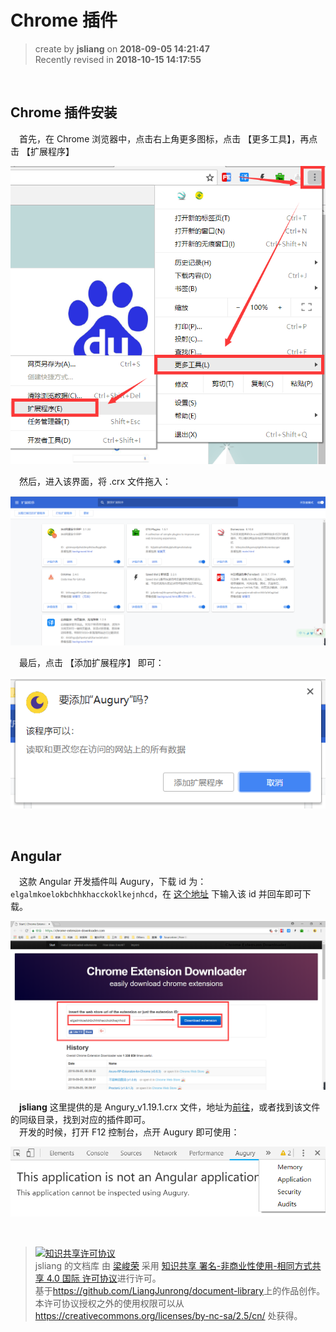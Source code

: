 # Chrome 插件

> create by **jsliang** on **2018-09-05 14:21:47**   
> Recently revised in **2018-10-15 14:17:55**

<br>

## Chrome 插件安装
&emsp;首先，在 Chrome 浏览器中，点击右上角更多图标，点击 【更多工具】，再点击 【扩展程序】

![图](../../../public-repertory/img/other-crx-install-1.png) 

&emsp;然后，进入该界面，将 .crx 文件拖入：

![图](../../../public-repertory/img/other-crx-install-2.png) 

&emsp;最后，点击 【添加扩展程序】 即可：

![图](../../../public-repertory/img/other-crx-install-3.png) 

<br>

## Angular
&emsp;这款 Angular 开发插件叫 Augury，下载 id 为：`elgalmkoelokbchhkhacckoklkejnhcd`，在 [这个地址](https://chrome-extension-downloader.com/) 下输入该 id 并回车即可下载。  

![图](../../../public-repertory/img/other-crx-angury-1.png)

&emsp;**jsliang** 这里提供的是 Angury_v1.19.1.crx 文件，地址为[前往](./Augury_v1.19.1.crx)，或者找到该文件的同级目录，找到对应的插件即可。  
&emsp;开发的时候，打开 F12 控制台，点开 Augury 即可使用：

![图](../../../public-repertory/img/other-crx-angury-2.png) 

<br>

> <a rel="license" href="http://creativecommons.org/licenses/by-nc-sa/4.0/"><img alt="知识共享许可协议" style="border-width:0" src="https://i.creativecommons.org/l/by-nc-sa/4.0/88x31.png" /></a><br /><span xmlns:dct="http://purl.org/dc/terms/" property="dct:title">jsliang 的文档库</span> 由 <a xmlns:cc="http://creativecommons.org/ns#" href="https://github.com/LiangJunrong/document-library" property="cc:attributionName" rel="cc:attributionURL">梁峻荣</a> 采用 <a rel="license" href="http://creativecommons.org/licenses/by-nc-sa/4.0/">知识共享 署名-非商业性使用-相同方式共享 4.0 国际 许可协议</a>进行许可。<br />基于<a xmlns:dct="http://purl.org/dc/terms/" href="https://github.com/LiangJunrong/document-library" rel="dct:source">https://github.com/LiangJunrong/document-library</a>上的作品创作。<br />本许可协议授权之外的使用权限可以从 <a xmlns:cc="http://creativecommons.org/ns#" href="https://creativecommons.org/licenses/by-nc-sa/2.5/cn/" rel="cc:morePermissions">https://creativecommons.org/licenses/by-nc-sa/2.5/cn/</a> 处获得。